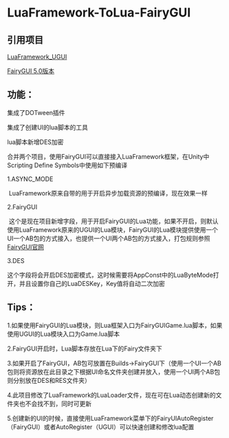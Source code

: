 # LuaFramework-ToLua-FairyGUI

## 引用项目

[LuaFramework_UGUI](https://github.com/jarjin/LuaFramework_UGUI)

[FairyGUI 5.0版本](https://github.com/fairygui/FairyGUI-unity)

## 功能：

集成了DOTween插件

集成了创建UI的lua脚本的工具

lua脚本新增DES加密

合并两个项目，使用FairyGUI可以直接接入LuaFramework框架，在Unity中Scripting Define Symbols中使用如下预编译

1.ASYNC_MODE

  LuaFramework原来自带的用于开启异步加载资源的预编译，现在效果一样
  
2.FairyGUI

  这个是现在项目新增字段，用于开启FairyGUI的Lua功能，如果不开启，则默认使用LuaFramework原来的UGUI的Lua模块，FairyGUI的Lua模块提供使用一个UI一个AB包的方式接入，也提供一个UI两个AB包的方式接入，打包规则参照[FairyGUI官网](http://www.fairygui.com/guide/unity/index.html)

3.DES

 这个字段将会开启DES加密模式，这时候需要将AppConst中的LuaByteMode打开，并且设置你自己的LuaDESKey，Key值将自动二次加密


## Tips：

1.如果使用FairyGUI的Lua模块，则Lua框架入口为FairyGUIGame.lua脚本，如果使用UGUI的Lua模块入口为Game.lua脚本

2.FairyGUI开启时，Lua脚本存放在Lua下的Fairy文件夹下

3.如果开启了FairyGUI，AB包可放置在Builds->FairyGUI下（使用一个UI一个AB包则将资源放在此目录之下根据UI命名文件夹创建并放入，使用一个UI两个AB包则分别放在DES和RES文件夹）

4.此项目修改了LuaFramework的LuaLoader文件，现在可在Lua动态创建新的文件夹也不会找不到，同时可更新

5.创建新的UI的时候，直接使用LuaFramework菜单下的FairyUIAutoRegister（FairyGUI）或者AutoRegister（UGUI）可以快速创建和修改lua配置
